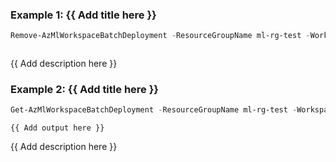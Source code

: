 ### Example 1: {{ Add title here }}
```powershell
Remove-AzMlWorkspaceBatchDeployment -ResourceGroupName ml-rg-test -WorkspaceName mlworkspace-cli01 -EndpointName batch-pwsh03 -Name nonmlflowdp
```

```output
```

{{ Add description here }}

### Example 2: {{ Add title here }}
```powershell
Get-AzMlWorkspaceBatchDeployment -ResourceGroupName ml-rg-test -WorkspaceName mlworkspace-cli01 -EndpointName batch-pwsh03 -Name nonmlflowdp | Remove-AzMlWorkspaceBatchDeployment
```

```output
{{ Add output here }}
```

{{ Add description here }}

